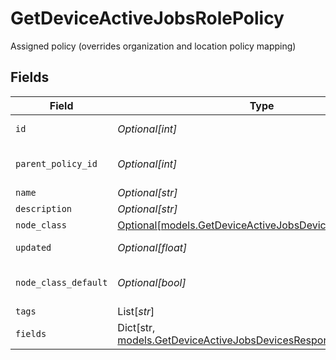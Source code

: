 # GetDeviceActiveJobsRolePolicy

Assigned policy (overrides organization and location policy mapping)


## Fields

| Field                                                                                                                             | Type                                                                                                                              | Required                                                                                                                          | Description                                                                                                                       |
| --------------------------------------------------------------------------------------------------------------------------------- | --------------------------------------------------------------------------------------------------------------------------------- | --------------------------------------------------------------------------------------------------------------------------------- | --------------------------------------------------------------------------------------------------------------------------------- |
| `id`                                                                                                                              | *Optional[int]*                                                                                                                   | :heavy_minus_sign:                                                                                                                | Policy identifier                                                                                                                 |
| `parent_policy_id`                                                                                                                | *Optional[int]*                                                                                                                   | :heavy_minus_sign:                                                                                                                | Parent Policy identifier                                                                                                          |
| `name`                                                                                                                            | *Optional[str]*                                                                                                                   | :heavy_minus_sign:                                                                                                                | Name                                                                                                                              |
| `description`                                                                                                                     | *Optional[str]*                                                                                                                   | :heavy_minus_sign:                                                                                                                | Description                                                                                                                       |
| `node_class`                                                                                                                      | [Optional[models.GetDeviceActiveJobsDevicesNodeClass]](../models/getdeviceactivejobsdevicesnodeclass.md)                          | :heavy_minus_sign:                                                                                                                | Node Class                                                                                                                        |
| `updated`                                                                                                                         | *Optional[float]*                                                                                                                 | :heavy_minus_sign:                                                                                                                | Last update timestamp                                                                                                             |
| `node_class_default`                                                                                                              | *Optional[bool]*                                                                                                                  | :heavy_minus_sign:                                                                                                                | Is Default Policy for Node Class                                                                                                  |
| `tags`                                                                                                                            | List[*str*]                                                                                                                       | :heavy_minus_sign:                                                                                                                | Tags                                                                                                                              |
| `fields`                                                                                                                          | Dict[str, [models.GetDeviceActiveJobsDevicesResponseDefaultFields](../models/getdeviceactivejobsdevicesresponsedefaultfields.md)] | :heavy_minus_sign:                                                                                                                | Custom Fields                                                                                                                     |